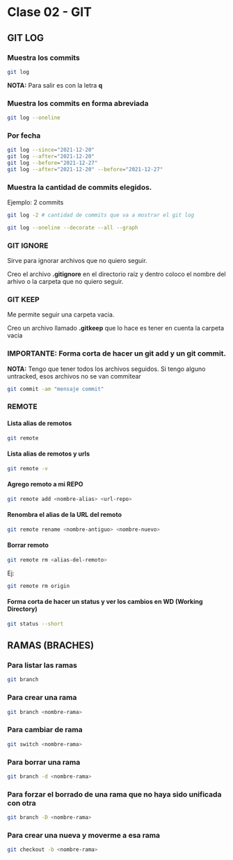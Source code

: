 # Clase 02 - GIT

## GIT LOG

### Muestra los commits
```sh
git log
```
**NOTA:** Para salir es con la letra **q**


### Muestra los commits en forma abreviada
```sh
git log --oneline
```
### Por fecha

```sh
git log --since="2021-12-20" 
git log --after="2021-12-20" 
git log --before="2021-12-27"
git log --after="2021-12-20" --before="2021-12-27"
```
### Muestra la cantidad de commits elegidos. 

Ejemplo: 2 commits

```sh
git log -2 # cantidad de commits que va a mostrar el git log
```

```sh
git log --oneline --decorate --all --graph
```

### GIT IGNORE
Sirve para ignorar archivos que no quiero seguir.

Creo el archivo **.gitignore** en el directorio raíz y dentro coloco el nombre del arhivo o la carpeta que no quiero seguir. 


### GIT KEEP
Me permite seguir una carpeta vacia.

Creo un archivo llamado **.gitkeep** que lo hace es tener en cuenta la carpeta vacia

### IMPORTANTE: Forma corta de hacer un git add y un git commit.
**NOTA:** Tengo que tener todos los archivos seguidos. Si tengo alguno untracked, esos archivos no se van commitear

```sh
git commit -am "mensaje commit"
```

### REMOTE

#### Lista alias de remotos
```sh
git remote
```
#### Lista alias de remotos y urls
```sh
git remote -v
```

#### Agrego remoto a mi REPO
```sh
git remote add <nombre-alias> <url-repo>
```

#### Renombra el alias de la URL del remoto
```sh
git remote rename <nombre-antiguo> <nombre-nuevo>
```

#### Borrar remoto
```sh
git remote rm <alias-del-remoto>
```

Ej:

```sh
git remote rm origin
```

#### Forma corta de hacer un status y ver los cambios en WD (Working Directory)

```sh
git status --short
```

## RAMAS (BRACHES)

### Para listar las ramas
```sh
git branch
```
### Para crear una rama
```sh
git branch <nombre-rama>
```

### Para cambiar de rama
```sh
git switch <nombre-rama>
```

### Para borrar una rama
```sh
git branch -d <nombre-rama>
```

### Para forzar el borrado de una rama que no haya sido unificada con otra

```sh
git branch -D <nombre-rama>
```

### Para crear una nueva y moverme a esa rama
```sh
git checkout -b <nombre-rama>
```
